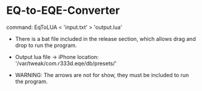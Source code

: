 # EQ-to-EQE-Converter

command: EqToLUA < 'input.txt' > 'output.lua'  

* There is a bat file included in the release section, which allows drag and drop to run the program.
* Output lua file -> iPhone location: '/var/tweak/com.r333d.eqe/db/presets/'
    
* WARNING: The arrows are not for show, they must be included to run the program.
